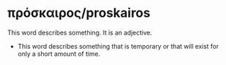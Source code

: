 # πρόσκαιρος/proskairos
This word describes something. It is an adjective.
* This word describes something that is temporary or that will exist for only a short amount of time.
